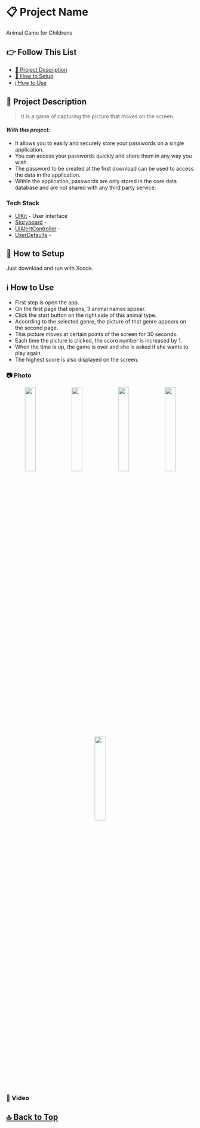 # 📋 Project Name
Animal Game for Childrens

## 👉 Follow This List

- [🎯 Project Description](#-project-description)
- [🔧 How to Setup](#-how-to-setup)
- [ℹ️ How to Use](#-how-to-use)

## 🎯 Project Description 
> It is a game of capturing the picture that moves on the screen.

#### _With this project:_
- It allows you to easily and securely store your passwords on a single application.
- You can access your passwords quickly and share them in any way you wish.
- The password to be created at the first download can be used to access the data in the application.
- Within the application, passwords are only stored in the core data database and are not shared with any third party service.

### Tech Stack
- [UIKit] - User interface
- [Storyboard] -
- [UIAlertController] - 
- [UserDefaults] -

## 🔧 How to Setup
Just download and run with Xcode.

## ℹ️ How to Use
- First step is open the app.
- On the first page that opens, 3 animal names appear.
- Click the start button on the right side of this animal type.
- According to the selected genre, the picture of that genre appears on the second page.
- This picture moves at certain points of the screen for 30 seconds.
- Each time the picture is clicked, the score number is increased by 1.
- When the time is up, the game is over and she is asked if she wants to play again.
- The highest score is also displayed on the screen.

### 📷 Photo
<p align="center">
<img src="https://user-images.githubusercontent.com/49414644/221387769-a072e5b4-b5f1-48d8-94a1-102794e2cff9.png" width="24%"/> 
<img src="https://user-images.githubusercontent.com/49414644/221387822-dc360b2b-3c7f-46e4-9460-b52434a15cf0.png" width="24%"/> 
<img src="https://user-images.githubusercontent.com/49414644/221387831-16fe75f2-2d81-4163-a4b7-9193e9f4960c.png" width="24%"/> 
<img src="https://user-images.githubusercontent.com/49414644/221387834-cf0bc3e5-af74-407f-832f-42b12312eb13.png" width="24%"/>
<img src="https://user-images.githubusercontent.com/49414644/221387839-5d8f1aea-eac6-478e-9dbd-09fd02a575a5.png" width="24%"/>
</p>

### 🎥 Video

## [🔝 Back to Top](#-follow-this-list) 

 [UIKit]: <https://developer.apple.com/documentation/uikit>
 [Storyboard]: <>
 [UIAlertController]: <https://developer.apple.com/documentation/uikit/uialertcontroller>
 [UserDefaults]: <https://developer.apple.com/documentation/foundation/userdefaults>
